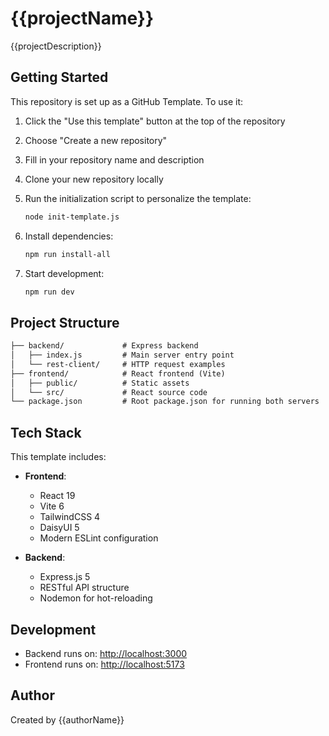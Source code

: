 # {{projectName}}

{{projectDescription}}

## Getting Started

This repository is set up as a GitHub Template. To use it:

1. Click the "Use this template" button at the top of the repository
2. Choose "Create a new repository"
3. Fill in your repository name and description
4. Clone your new repository locally
5. Run the initialization script to personalize the template:

   ```bash
   node init-template.js
   ```

6. Install dependencies:

   ```bash
   npm run install-all
   ```

7. Start development:

   ```bash
   npm run dev
   ```

## Project Structure

```txt
├── backend/             # Express backend
│   ├── index.js         # Main server entry point
│   └── rest-client/     # HTTP request examples
├── frontend/            # React frontend (Vite)
│   ├── public/          # Static assets
│   └── src/             # React source code
└── package.json         # Root package.json for running both servers
```

## Tech Stack

This template includes:

- **Frontend**:
  - React 19
  - Vite 6
  - TailwindCSS 4
  - DaisyUI 5
  - Modern ESLint configuration

- **Backend**:
  - Express.js 5
  - RESTful API structure
  - Nodemon for hot-reloading

## Development

- Backend runs on: <http://localhost:3000>
- Frontend runs on: <http://localhost:5173>

## Author

Created by {{authorName}}
